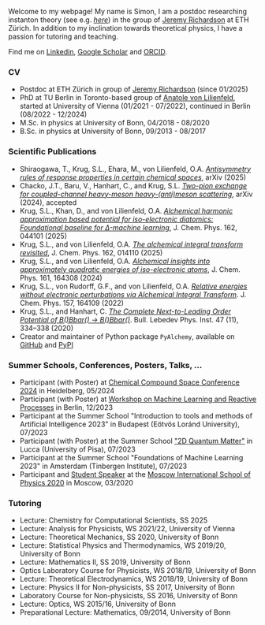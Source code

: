 Welcome to my webpage! My name is Simon, I am a postdoc researching instanton theory (see e.g. [_here_](https://www.nature.com/articles/s41467-024-48463-2)) in the group of [Jeremy Richardson](https://www.richardson.ethz.ch/people/jeremy-richardson.html) at ETH Zürich. In addition to my inclination towards theoretical physics, I have a passion for tutoring and teaching.

Find me on [Linkedin](https://www.linkedin.com/in/simon-le%C3%B3n-krug-191012284/), [Google Scholar](https://scholar.google.com/citations?user=SXvLvh8AAAAJ&hl=de&oi=ao) and [ORCID](https://orcid.org/0000-0002-9821-8280).

### CV
- Postdoc at ETH Zürich in group of [Jeremy Richardson](https://www.richardson.ethz.ch/people/jeremy-richardson.html) (since 01/2025)
- PhD at TU Berlin in Toronto-based group of [Anatole von Lilienfeld](https://chemspacelab.chem.utoronto.ca/people/head-of-lab), started at University of Vienna (01/2021 - 07/2022), continued in Berlin (08/2022 - 12/2024)
- M.Sc. in physics at University of Bonn, 04/2018 - 08/2020
- B.Sc. in physics at University of Bonn, 09/2013 - 08/2017

### Scientific Publications
- Shiraogawa, T., Krug, S.L., Ehara, M., von Lilienfeld, O.A. [_Antisymmetry rules of response properties in certain chemical spaces_](https://arxiv.org/abs/2502.12761), arXiv (2025)
- Chacko, J.T., Baru, V., Hanhart, C., and Krug, S.L. [_Two-pion exchange for coupled-channel heavy-meson heavy-(anti)meson scattering_](https://arxiv.org/abs/2411.13303), arXiv (2024), accepted
- Krug, S.L., Khan, D., and von Lilienfeld, O.A. [_Alchemical harmonic approximation based potential for iso-electronic diatomics: Foundational baseline for Δ-machine learning_](https://doi.org/10.1063/5.0241872), J. Chem. Phys. 162, 044101 (2025)
- Krug, S.L., and von Lilienfeld, O.A. [_The alchemical integral transform revisited_](https://doi.org/10.1063/5.0245863), J. Chem. Phys. 162, 014110 (2025)
- Krug, S.L., and von Lilienfeld, O.A. [_Alchemical insights into approximately quadratic energies of iso-electronic atoms_](https://doi.org/10.1063/5.0225865), J. Chem. Phys. 161, 164308 (2024)
- Krug, S.L., von Rudorff, G.F., and von Lilienfeld, O.A. [_Relative energies without electronic perturbations via Alchemical Integral Transform_](https://doi.org/10.1063/5.0111511). J. Chem. Phys. 157, 164109 (2022)
- Krug, S.L., and Hanhart, C.  [_The Complete Next-to-Leading Order Potential of B(*)Bbar(*) -> B(*)Bbar(*)_](https://link.springer.com/article/10.3103/S1068335620110032). Bull. Lebedev Phys.
Inst. 47 (11), 334–338 (2020)
- Creator and maintainer of Python package ```PyAlchemy```, available on [GitHub](https://github.com/SimonLeonKrug/pyalchemy) and [PyPI](https://pypi.org/project/pyalchemy/)

### Summer Schools, Conferences, Posters, Talks, ...
- Participant (with Poster) at [Chemical Compound Space Conference 2024](https://ccsc2024.github.io/) in Heidelberg, 05/2024
- Participant (with Poster) at [Workshop on Machine Learning and Reactive Processes](https://www.bifold.berlin/news-events/events/workshop-quantum-machine-learning) in Berlin, 12/2023
- Participant at the Summer School "Introduction to tools and methods of Artificial Intelligence 2023" in Budapest (Eötvös Loránd University), 07/2023
- Participant (with Poster) at the Summer School ["2D Quantum Matter"](https://sites.google.com/view/2dqm/home) in Lucca (University of Pisa), 07/2023
- Participant at the Summer School "Foundations of Machine Learning 2023" in Amsterdam (Tinbergen Institute), 07/2023
- Participant and [Student Speaker](https://mosphys.ru/indico/event/5/contributions/251/) at the [Moscow International School of Physics 2020](https://mosphys.ru/2020/) in Moscow, 03/2020

### Tutoring
- Lecture: Chemistry for Computational Scientists, SS 2025
- Lecture: Analysis for Physicists, WS 2021/22, University of Vienna
- Lecture: Theoretical Mechanics, SS 2020, University of Bonn
- Lecture: Statistical Physics and Thermodynamics, WS 2019/20, University of Bonn
- Lecture: Mathematics II, SS 2019, University of Bonn
- Optics Laboratory Course for Physicists, WS 2018/19, University of Bonn
- Lecture: Theoretical Electrodynamics, WS 2018/19, University of Bonn
- Lecture: Physics II for Non-physicists, SS 2017, University of Bonn
- Laboratory Course for Non-physicists, SS 2016, University of Bonn
- Lecture: Optics, WS 2015/16, University of Bonn
- Preparational Lecture: Mathematics, 09/2014, University of Bonn
